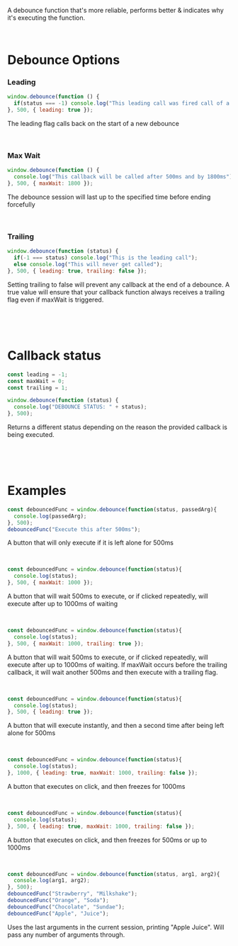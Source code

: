 A debounce function that's more reliable, performs better &amp; indicates why it's executing the function.

&nbsp;
&nbsp;

# Debounce Options
### Leading
```javascript
window.debounce(function () {
  if(status === -1) console.log("This leading call was fired call of a new debounce");
}, 500, { leading: true });
```
The leading flag calls back on the start of a new debounce

&nbsp;

### Max Wait
```javascript
window.debounce(function () {
  console.log("This callback will be called after 500ms and by 1800ms");
}, 500, { maxWait: 1800 });
```
The debounce session will last up to the specified time before ending forcefully

&nbsp;

### Trailing
```javascript
window.debounce(function (status) {
  if(-1 === status) console.log("This is the leading call");
  else console.log("This will never get called");
}, 500, { leading: true, trailing: false });
```
Setting trailing to false will prevent any callback at the end of a debounce. A true value will ensure that your callback function always receives a trailing flag even if maxWait is triggered.

&nbsp;

&nbsp;

# Callback status
```javascript
const leading = -1;
const maxWait = 0;
const trailing = 1;

window.debounce(function (status) {
  console.log("DEBOUNCE STATUS: " + status);
}, 500);
```
Returns a different status depending on the reason the provided callback is being executed.

&nbsp;

&nbsp;

# Examples
```javascript
const debouncedFunc = window.debounce(function(status, passedArg){
  console.log(passedArg);
}, 500);
debouncedFunc("Execute this after 500ms");
```
A button that will only execute if it is left alone for 500ms

&nbsp;

```javascript
const debouncedFunc = window.debounce(function(status){
  console.log(status);
}, 500, { maxWait: 1000 });
```
A button that will wait 500ms to execute, or if clicked repeatedly, will execute after up to 1000ms of waiting

&nbsp;

```javascript
const debouncedFunc = window.debounce(function(status){
  console.log(status);
}, 500, { maxWait: 1000, trailing: true });
```
A button that will wait 500ms to execute, or if clicked repeatedly, will execute after up to 1000ms of waiting. If maxWait occurs before the trailing callback, it will wait another 500ms and then execute with a trailing flag.

&nbsp;

```javascript
const debouncedFunc = window.debounce(function(status){
  console.log(status);
}, 500, { leading: true });
```
A button that will execute instantly, and then a second time after being left alone for 500ms

&nbsp;

```javascript
const debouncedFunc = window.debounce(function(status){
  console.log(status);
}, 1000, { leading: true, maxWait: 1000, trailing: false });
```
A button that executes on click, and then freezes for 1000ms

&nbsp;

```javascript
const debouncedFunc = window.debounce(function(status){
  console.log(status);
}, 500, { leading: true, maxWait: 1000, trailing: false });
```
A button that executes on click, and then freezes for 500ms or up to 1000ms

&nbsp;

```javascript
const debouncedFunc = window.debounce(function(status, arg1, arg2){
  console.log(arg1, arg2);
}, 500);
debouncedFunc("Strawberry", "Milkshake");
debouncedFunc("Orange", "Soda");
debouncedFunc("Chocolate", "Sundae");
debouncedFunc("Apple", "Juice");
```
Uses the last arguments in the current session, printing "Apple Juice". Will pass any number of arguments through.

